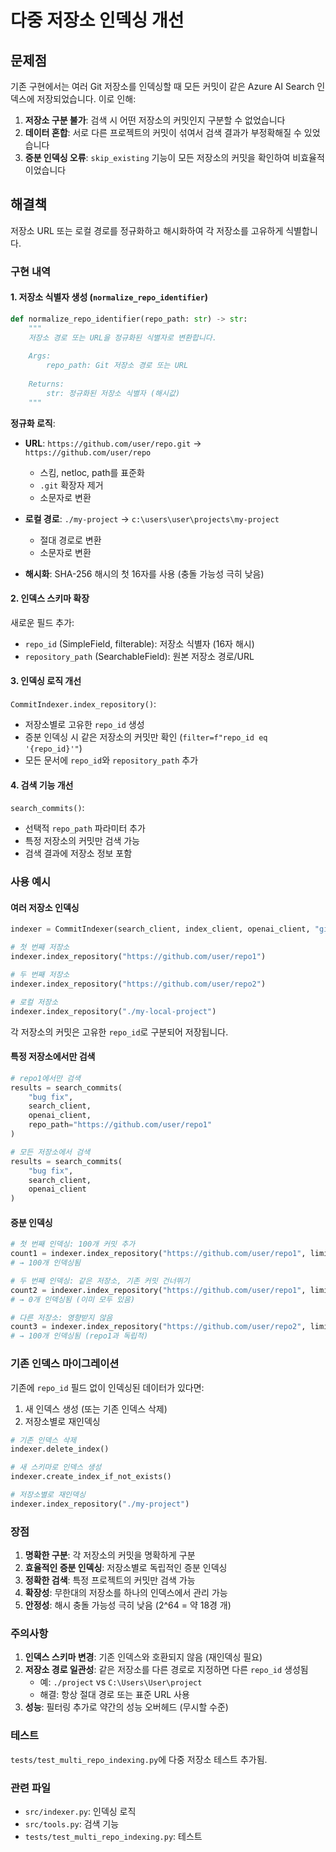 # 다중 저장소 인덱싱 개선

## 문제점
기존 구현에서는 여러 Git 저장소를 인덱싱할 때 모든 커밋이 같은 Azure AI Search 인덱스에 저장되었습니다. 이로 인해:
1. **저장소 구분 불가**: 검색 시 어떤 저장소의 커밋인지 구분할 수 없었습니다
2. **데이터 혼합**: 서로 다른 프로젝트의 커밋이 섞여서 검색 결과가 부정확해질 수 있었습니다
3. **증분 인덱싱 오류**: `skip_existing` 기능이 모든 저장소의 커밋을 확인하여 비효율적이었습니다

## 해결책
저장소 URL 또는 로컬 경로를 정규화하고 해시화하여 각 저장소를 고유하게 식별합니다.

### 구현 내역

#### 1. 저장소 식별자 생성 (`normalize_repo_identifier`)
```python
def normalize_repo_identifier(repo_path: str) -> str:
    """
    저장소 경로 또는 URL을 정규화된 식별자로 변환합니다.
    
    Args:
        repo_path: Git 저장소 경로 또는 URL
        
    Returns:
        str: 정규화된 저장소 식별자 (해시값)
    """
```

**정규화 로직**:
- **URL**: `https://github.com/user/repo.git` → `https://github.com/user/repo`
  - 스킴, netloc, path를 표준화
  - `.git` 확장자 제거
  - 소문자로 변환
  
- **로컬 경로**: `./my-project` → `c:\users\user\projects\my-project`
  - 절대 경로로 변환
  - 소문자로 변환

- **해시화**: SHA-256 해시의 첫 16자를 사용 (충돌 가능성 극히 낮음)

#### 2. 인덱스 스키마 확장
새로운 필드 추가:
- `repo_id` (SimpleField, filterable): 저장소 식별자 (16자 해시)
- `repository_path` (SearchableField): 원본 저장소 경로/URL

#### 3. 인덱싱 로직 개선
`CommitIndexer.index_repository()`:
- 저장소별로 고유한 `repo_id` 생성
- 증분 인덱싱 시 같은 저장소의 커밋만 확인 (`filter=f"repo_id eq '{repo_id}'"`)
- 모든 문서에 `repo_id`와 `repository_path` 추가

#### 4. 검색 기능 개선
`search_commits()`:
- 선택적 `repo_path` 파라미터 추가
- 특정 저장소의 커밋만 검색 가능
- 검색 결과에 저장소 정보 포함

### 사용 예시

#### 여러 저장소 인덱싱
```python
indexer = CommitIndexer(search_client, index_client, openai_client, "git-commits")

# 첫 번째 저장소
indexer.index_repository("https://github.com/user/repo1")

# 두 번째 저장소
indexer.index_repository("https://github.com/user/repo2")

# 로컬 저장소
indexer.index_repository("./my-local-project")
```

각 저장소의 커밋은 고유한 `repo_id`로 구분되어 저장됩니다.

#### 특정 저장소에서만 검색
```python
# repo1에서만 검색
results = search_commits(
    "bug fix",
    search_client,
    openai_client,
    repo_path="https://github.com/user/repo1"
)

# 모든 저장소에서 검색
results = search_commits(
    "bug fix",
    search_client,
    openai_client
)
```

#### 증분 인덱싱
```python
# 첫 번째 인덱싱: 100개 커밋 추가
count1 = indexer.index_repository("https://github.com/user/repo1", limit=100)
# → 100개 인덱싱됨

# 두 번째 인덱싱: 같은 저장소, 기존 커밋 건너뛰기
count2 = indexer.index_repository("https://github.com/user/repo1", limit=100, skip_existing=True)
# → 0개 인덱싱됨 (이미 모두 있음)

# 다른 저장소: 영향받지 않음
count3 = indexer.index_repository("https://github.com/user/repo2", limit=100)
# → 100개 인덱싱됨 (repo1과 독립적)
```

### 기존 인덱스 마이그레이션

기존에 `repo_id` 필드 없이 인덱싱된 데이터가 있다면:
1. 새 인덱스 생성 (또는 기존 인덱스 삭제)
2. 저장소별로 재인덱싱

```python
# 기존 인덱스 삭제
indexer.delete_index()

# 새 스키마로 인덱스 생성
indexer.create_index_if_not_exists()

# 저장소별로 재인덱싱
indexer.index_repository("./my-project")
```

### 장점
1. **명확한 구분**: 각 저장소의 커밋을 명확하게 구분
2. **효율적인 증분 인덱싱**: 저장소별로 독립적인 증분 인덱싱
3. **정확한 검색**: 특정 프로젝트의 커밋만 검색 가능
4. **확장성**: 무한대의 저장소를 하나의 인덱스에서 관리 가능
5. **안정성**: 해시 충돌 가능성 극히 낮음 (2^64 = 약 18경 개)

### 주의사항
1. **인덱스 스키마 변경**: 기존 인덱스와 호환되지 않음 (재인덱싱 필요)
2. **저장소 경로 일관성**: 같은 저장소를 다른 경로로 지정하면 다른 `repo_id` 생성됨
   - 예: `./project` vs `C:\Users\User\project`
   - 해결: 항상 절대 경로 또는 표준 URL 사용
3. **성능**: 필터링 추가로 약간의 성능 오버헤드 (무시할 수준)

### 테스트
`tests/test_multi_repo_indexing.py`에 다중 저장소 테스트 추가됨.

### 관련 파일
- `src/indexer.py`: 인덱싱 로직
- `src/tools.py`: 검색 기능
- `tests/test_multi_repo_indexing.py`: 테스트

